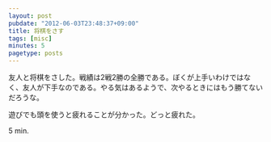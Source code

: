 ```yaml
---
layout: post
pubdate: "2012-06-03T23:48:37+09:00"
title: 将棋をさす
tags: [misc]
minutes: 5
pagetype: posts
---
```

友人と将棋をさした。戦績は2戦2勝の全勝である。ぼくが上手いわけではなく、友人が下手なのである。やる気はあるようで、次やるときにはもう勝てないだろうな。

遊びでも頭を使うと疲れることが分かった。どっと疲れた。

5 min.
